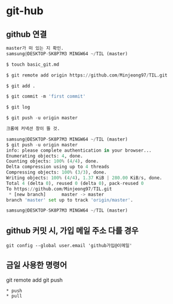 # git-hub

## github 연결
```python
master가 떠 있는 지 확인.
samsung@DESKTOP-SK8P7M3 MINGW64 ~/TIL (master)

$ touch basic_git.md

$ git remote add origin https://github.com/Minjeong97/TIL.git

$ git add .

$ git commit -m 'first commit'

$ git log

$ git push -u origin master

크롬에 커넥션 창이 뜰 것.

samsung@DESKTOP-SK8P7M3 MINGW64 ~/TIL (master)
$ git push -u origin master
info: please complete authentication in your browser...
Enumerating objects: 4, done.
Counting objects: 100% (4/4), done.
Delta compression using up to 4 threads
Compressing objects: 100% (3/3), done.
Writing objects: 100% (4/4), 1.37 KiB | 280.00 KiB/s, done.
Total 4 (delta 0), reused 0 (delta 0), pack-reused 0       
To https://github.com/Minjeong97/TIL.git
 * [new branch]      master -> master
branch 'master' set up to track 'origin/master'.

samsung@DESKTOP-SK8P7M3 MINGW64 ~/TIL (master)
```

## github 커밋 시, 가입 메일 주소 다를 경우
`git config --global user.email 'github가입@이메일'`

## 금일 사용한 명령어
git remote add <name> <URL>
git push <name> <branch>

    * push
    * pull
